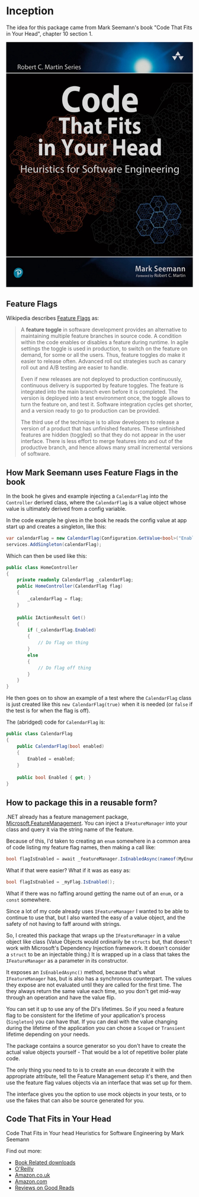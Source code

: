 # Inception

The idea for this package came from Mark Seemann's book "Code That Fits in Your Head", chapter 10 section 1. 

![Code That Fits in Your Head by Mark Seemann](book-cover.jpeg)

## Feature Flags

Wikipedia describes [Feature Flags](https://en.wikipedia.org/wiki/Feature_toggle) as:

> A **feature toggle** in software development provides an alternative to maintaining multiple feature branches in source code. A condition within the code enables or disables a feature during runtime. In agile settings the toggle is used in production, to switch on the feature on demand, for some or all the users. Thus, feature toggles do make it easier to release often. Advanced roll out strategies such as canary roll out and A/B testing are easier to handle.
> 
> Even if new releases are not deployed to production continuously, continuous delivery is supported by feature toggles. The feature is integrated into the main branch even before it is completed. The version is deployed into a test environment once, the toggle allows to turn the feature on, and test it. Software integration cycles get shorter, and a version ready to go to production can be provided.
> 
> The third use of the technique is to allow developers to release a version of a product that has unfinished features. These unfinished features are hidden (toggled) so that they do not appear in the user interface. There is less effort to merge features into and out of the productive branch, and hence allows many small incremental versions of software.

## How Mark Seemann uses Feature Flags in the book

In the book he gives and example injecting a `CalendarFlag` into the `Controller` derived class, where the `CalendarFlag` is a value object whose value is ultimately derived from a config variable.

In the code example he gives in the book he reads the config value at app start up and creates a singleton, like this:

```csharp
var calendarFlag = new CalendarFlag(Configuration.GetValue<bool>("EnableCalendar"));
services.AddSingleton(calendarFlag);
```

Which can then be used like this:

```csharp
public class HomeController
{
    private readonly CalendarFlag _calendarFlag;
    public HomeController(CalendarFlag flag)
    {
        _calendarFlag = flag;
    }

    public IActionResult Get()
    {
        if (_calendarFlag.Enabled)
        {
            // Do flag on thing
        }
        else
        {
            // Do flag off thing
        }
    }
}
```

He then goes on to show an example of a test where the `CalendarFlag` class is just created like this `new CalendarFlag(true)` when it is needed (or `false` if the test is for when the flag is off).

The (abridged) code for `CalendarFlag` is:

```csharp
public class CalendarFlag
{
    public CalendarFlag(bool enabled)
    {
        Enabled = enabled;
    }

    public bool Enabled { get; }
}
```

## How to package this in a reusable form?

.NET already has a feature management package, [Microsoft.FeatureManagement](https://www.nuget.org/packages/Microsoft.FeatureManagement). You can inject a `IFeatureManager` into your class and query it via the string name of the feature.

Because of this, I'd taken to creating an `enum` somewhere in a common area of code listing my feature flag names, then making a call like:

```csharp
bool flagIsEnabled = await _featureManager.IsEnabledAsync(nameof(MyEnum.MyFlagName))
```

What if that were easier? What if it was as easy as:

```csharp
bool flagIsEnabled = _myFlag.IsEnabled();
```

What if there was no faffing around getting the name out of an `enum`, or a `const` somewhere.

Since a lot of my code already uses `IFeatureManager` I wanted to be able to continue to use that, but I also wanted the easy of a value object, and the safety of not having to faff around with strings.

So, I created this package that wraps up the `IFeatureManager` in a value object like class (Value Objects would ordinarily be `structs` but, that doesn't work with Microsoft's Dependency Injection framework. It doesn't consider a `struct` to be an injectable thing.) It is wrapped up in a class that takes the `IFeatureManager` as a parameter in its constructor.

It exposes an `IsEnabledAsync()` method, because that's what `IFeatureManager` has, but is also has a synchronous counterpart. The values they expose are not evaluated until they are called for the first time. The they always return the same value each time, so you don't get mid-way through an operation and have the value flip.

You can set it up to use any of the DI's lifetimes. So if you need a feature flag to be consistent for the lifetime of your application's process (`Singleton`) you can have that. If you can deal with the value changing during the lifetime of the application you can chose a `Scoped` or `Transient` lifetime depending on your needs.

The package contains a source generator so you don't have to create the actual value objects yourself - That would be a lot of repetitive boiler plate code.

The only thing you need to to is to create an `enum` decorate it with the appropriate attribute, tell the Feature Management setup it's there, and then use the feature flag values objects via an interface that was set up for them.

The interface gives you the option to use mock objects in your tests, or to use the fakes that can also be source generated for you.

## Code That Fits in Your Head

Code That Fits in Your head
Heuristics for Software Engineering
by Mark Seemann



Find out more:
* [Book Related downloads](https://www.informit.com/store/code-that-fits-in-your-head-heuristics-for-software-9780137464401)
* [O'Reilly](https://www.oreilly.com/library/view/code-that-fits/9780137464302/)
* [Amazon.co.uk](https://www.amazon.co.uk/Code-That-Fits-Your-Head/dp/0137464401)
* [Amazon.com](https://www.amazon.com/Code-That-Fits-Your-Head/dp/0137464401)
* [Reviews on Good Reads](https://www.goodreads.com/book/show/57345272-code-that-fits-in-your-head)
